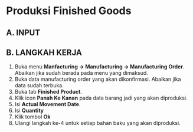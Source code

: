 # Produksi Finished Goods

## A. INPUT

## B. LANGKAH KERJA

1. Buka menu **Manfacturing -> Manufacturing -> Manufacturing Order**. Abaikan jika sudah berada pada menu yang dimaksud.
2. Buka data manufacturing order yang akan dikonfirmasi. Abaikan jika data sudah terbuka.
3. Buka tab **Finished Product**.
4. Klik icon **Panah Ke Kanan** pada data barang jadi yang akan diproduksi.
5. Isi **Actual Movement Date**.
6. Isi **Quantity**
7. Klik tombol **Ok**
8. Ulangi langkah ke-4 untuk setiap bahan baku yang akan diproduksi.
